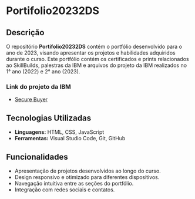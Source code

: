# Portifolio20232DS

## Descrição
O repositório **Portifolio20232DS** contém o portfólio desenvolvido para o ano de 2023, visando apresentar os projetos e habilidades adquiridos durante o curso. Este portfólio contém os certificados e prints relacionados ao SkillBuilds, palestras da IBM e arquivos do projeto da IBM realizados no 1° ano (2022) e 2° ano (2023).

### Link do projeto da IBM
- [Secure Buyer](https://github.com/Angreen1623/Secure-Buyer)

## Tecnologias Utilizadas
- **Linguagens:** HTML, CSS, JavaScript
- **Ferramentas:** Visual Studio Code, Git, GitHub

## Funcionalidades
- Apresentação de projetos desenvolvidos ao longo do curso.
- Design responsivo e otimizado para diferentes dispositivos.
- Navegação intuitiva entre as seções do portfólio.
- Integração com redes sociais e contatos.
